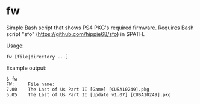 # fw
Simple Bash script that shows PS4 PKG's required firmware.
Requires Bash script "sfo" (https://github.com/hippie68/sfo) in $PATH.

Usage:

    fw [file|directory ...]

Example output:

    $ fw
    FW:     File name:
    7.00	The Last of Us Part II [Game] [CUSA10249].pkg
    5.05	The Last of Us Part II [Update v1.07] [CUSA10249].pkg
